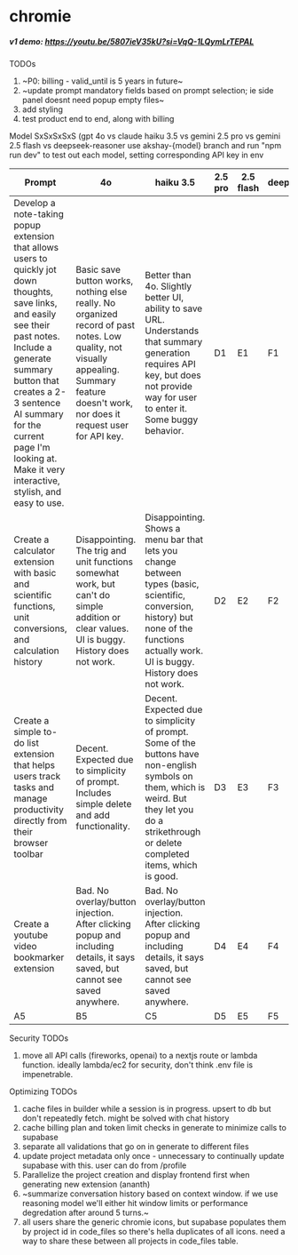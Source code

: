 # chromie

##### v1 demo: https://youtu.be/5807ieV35kU?si=VqQ-1LQymLrTEPAL

TODOs
1. ~P0: billing - valid_until is 5 years in future~
2. ~update prompt mandatory fields based on prompt selection; ie side panel doesnt need popup empty files~
3. add styling
4. test product end to end, along with billing


Model SxSxSxSxS (gpt 4o vs claude haiku 3.5 vs gemini 2.5 pro vs gemini 2.5 flash vs deepseek-reasoner
use akshay-{model} branch and run "npm run dev" to test out each model, setting corresponding API key in env

| Prompt | 4o | haiku 3.5 | 2.5 pro | 2.5 flash | deepseek |
|-------|-------|-------|-------|-------|-------|
|  Develop a note-taking popup extension that allows users to quickly jot down thoughts, save links, and easily see their past notes. Include a generate summary button that creates a 2-3 sentence AI summary for the current page I'm looking at. Make it very interactive, stylish, and easy to use. |  Basic save button works, nothing else really. No organized record of past notes. Low quality, not visually appealing. Summary feature doesn't work, nor does it request user for API key.   |  Better than 4o. Slightly better UI, ability to save URL. Understands that summary generation requires API key, but does not provide way for user to enter it. Some buggy behavior.   |  D1   |  E1   |  F1   |
|  Create a calculator extension with basic and scientific functions, unit conversions, and calculation history  |  Disappointing. The trig and unit functions somewhat work, but can't do simple addition or clear values. UI is buggy. History does not work.   |  Disappointing. Shows a menu bar that lets you change between types (basic, scientific, conversion, history) but none of the functions actually work. UI is buggy. History does not work. |  D2   |  E2   |  F2   |
|  Create a simple to-do list extension that helps users track tasks and manage productivity directly from their browser toolbar | Decent. Expected due to simplicity of prompt. Includes simple delete and add functionality. |  Decent. Expected due to simplicity of prompt. Some of the buttons have non-english symbols on them, which is weird. But they let you do a strikethrough or delete completed items, which is good.     |  D3   |  E3   |  F3   |
|  Create a youtube video bookmarker extension   |  Bad. No overlay/button injection. After clicking popup and including details, it says saved, but cannot see saved anywhere.   |  Bad. No overlay/button injection. After clicking popup and including details, it says saved, but cannot see saved anywhere.   |  D4   |  E4   |  F4   |
|  A5   |  B5   |  C5   |  D5   |  E5   |  F5   |





Security TODOs
1. move all API calls (fireworks, openai) to a nextjs route or lambda function. ideally lambda/ec2 for security, don't think .env file is impenetrable.

Optimizing TODOs
1. cache files in builder while a session is in progress. upsert to db but don't repeatedly fetch. might be solved with chat history
2. cache billing plan and token limit checks in generate to minimize calls to supabase 
3. separate all validations that go on in generate to different files 
4. update project metadata only once - unnecessary to continually update supabase with this. user can do from /profile 
5. Parallelize the project creation and display frontend first when generating new extension (ananth)
6. ~summarize conversation history based on context window. if we use reasoning model we'll either hit window limits or performance degredation after around 5 turns.~
7. all users share the generic chromie icons, but supabase populates them by project id in code_files so there's hella duplicates of all icons. need a way to share these between all projects in code_files table.
   

   













   
